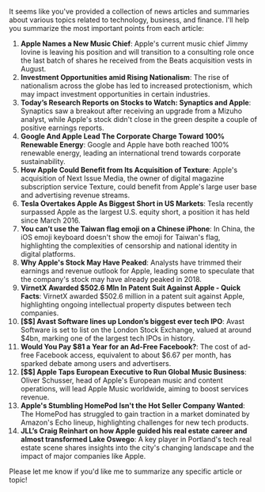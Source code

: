 It seems like you've provided a collection of news articles and summaries about various topics related to technology, business, and finance. I'll help you summarize the most important points from each article:

1. **Apple Names a New Music Chief**: Apple's current music chief Jimmy Iovine is leaving his position and will transition to a consulting role once the last batch of shares he received from the Beats acquisition vests in August.
2. **Investment Opportunities amid Rising Nationalism**: The rise of nationalism across the globe has led to increased protectionism, which may impact investment opportunities in certain industries.
3. **Today’s Research Reports on Stocks to Watch: Synaptics and Apple**: Synaptics saw a breakout after receiving an upgrade from a Mizuho analyst, while Apple's stock didn't close in the green despite a couple of positive earnings reports.
4. **Google And Apple Lead The Corporate Charge Toward 100% Renewable Energy**: Google and Apple have both reached 100% renewable energy, leading an international trend towards corporate sustainability.
5. **How Apple Could Benefit from Its Acquisition of Texture**: Apple's acquisition of Next Issue Media, the owner of digital magazine subscription service Texture, could benefit from Apple's large user base and advertising revenue streams.
6. **Tesla Overtakes Apple As Biggest Short in US Markets**: Tesla recently surpassed Apple as the largest U.S. equity short, a position it has held since March 2016.
7. **You can’t use the Taiwan flag emoji on a Chinese iPhone**: In China, the iOS emoji keyboard doesn't show the emoji for Taiwan's flag, highlighting the complexities of censorship and national identity in digital platforms.
8. **Why Apple's Stock May Have Peaked**: Analysts have trimmed their earnings and revenue outlook for Apple, leading some to speculate that the company's stock may have already peaked in 2018.
9. **VirnetX Awarded $502.6 Mln In Patent Suit Against Apple - Quick Facts**: VirnetX awarded $502.6 million in a patent suit against Apple, highlighting ongoing intellectual property disputes between tech companies.
10. **[$$] Avast Software lines up London’s biggest ever tech IPO**: Avast Software is set to list on the London Stock Exchange, valued at around $4bn, marking one of the largest tech IPOs in history.
11. **Would You Pay $81 a Year for an Ad-Free Facebook?**: The cost of ad-free Facebook access, equivalent to about $6.67 per month, has sparked debate among users and advertisers.
12. **[$$] Apple Taps European Executive to Run Global Music Business**: Oliver Schusser, head of Apple's European music and content operations, will lead Apple Music worldwide, aiming to boost services revenue.
13. **Apple's Stumbling HomePod Isn't the Hot Seller Company Wanted**: The HomePod has struggled to gain traction in a market dominated by Amazon's Echo lineup, highlighting challenges for new tech products.
14. **JLL’s Craig Reinhart on how Apple guided his real estate career and almost transformed Lake Oswego**: A key player in Portland's tech real estate scene shares insights into the city's changing landscape and the impact of major companies like Apple.

Please let me know if you'd like me to summarize any specific article or topic!
